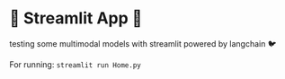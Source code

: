# :construction: Streamlit App :construction:
testing some multimodal models with streamlit powered by langchain :bird: <br>

For running:
`streamlit run Home.py`  

<br>

